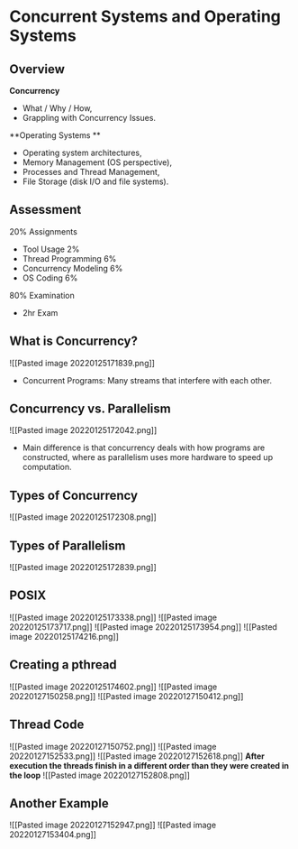 # Concurrent Systems and Operating Systems

## Overview

 **Concurrency** 
- What / Why / How, 
- Grappling with Concurrency Issues. 


**Operating Systems **
-  Operating system architectures, 
-  Memory Management (OS perspective), 
-  Processes and Thread Management, 
-  File Storage (disk I/O and file systems).

## Assessment

20% Assignments
- Tool Usage 2%
- Thread Programming 6%
- Concurrency Modeling 6%
- OS Coding 6%

80% Examination
- 2hr Exam

## What is Concurrency?
![[Pasted image 20220125171839.png]]
- Concurrent Programs: Many streams that interfere with each other.

## Concurrency vs. Parallelism
![[Pasted image 20220125172042.png]]
- Main difference is that concurrency deals with how programs are constructed, where as parallelism uses more hardware to speed up computation.

## Types of Concurrency
![[Pasted image 20220125172308.png]]

## Types of Parallelism
![[Pasted image 20220125172839.png]]

## POSIX
![[Pasted image 20220125173338.png]]
![[Pasted image 20220125173717.png]]
![[Pasted image 20220125173954.png]]
![[Pasted image 20220125174216.png]]
## Creating a pthread
![[Pasted image 20220125174602.png]]
![[Pasted image 20220127150258.png]]
![[Pasted image 20220127150412.png]]
## Thread Code
![[Pasted image 20220127150752.png]]
![[Pasted image 20220127152533.png]]
![[Pasted image 20220127152618.png]]
**After execution the threads finish in a different order than they were created in the loop**
![[Pasted image 20220127152808.png]]
## Another Example
![[Pasted image 20220127152947.png]]
![[Pasted image 20220127153404.png]]